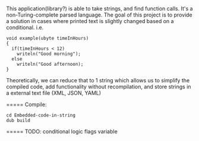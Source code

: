 This application(library?) is able to take strings, and find function calls. It's a non-Turing-complete parsed language.
The goal of this project is to provide a solution in cases where printed text is slightly changed based on a conditional.
i.e.
``` 
void example(ubyte timeInHours)
{
  if(timeInHours < 12)
    writeln("Good morning");
  else
    writeln("Good afternoon);
}
```

Theoretically, we can reduce that to 1 string which allows us to simplify the compiled code, add functionality without recompilation, and store strings in a external text file (XML, JSON, YAML) 

=====
Compile:
```git clone git@github.com:JCDraffin/Embedded-code-in-string.git
cd Embedded-code-in-string
dub build
``` 

=====
TODO:
conditional logic 
flags 
variable 
